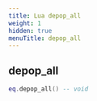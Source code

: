 ```yaml
---
title: Lua depop_all
weight: 1
hidden: true
menuTitle: depop_all
---
```

## depop_all
```lua
eq.depop_all() -- void
```